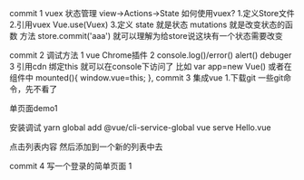 commit 1
vuex 状态管理
view->Actions->State
如何使用vuex?
1.定义Store文件
2.引用vuex
Vue.use(Vuex)
3.定义
state 就是状态
mutations 就是改变状态的函数 方法
store.commit('aaa') 就可以理解为给store说这块有一个状态需要改变

commit 2
调试方法
1 vue Chrome插件
2 console.log()/error() alert() debuger
3 引用cdn 绑定this 就可以在console下访问了
比如 var app=new Vue()
或者在组件中
  mounted(){
    window.vue=this;
  },
commit 3
集成vue
1.下载git 一些git命令，先不看了

单页面demo1

安装调试
yarn global add @vue/cli-service-global
vue serve Hello.vue

点击列表内容 然后添加到一个新的列表中去

commit 4
写一个登录的简单页面 1
